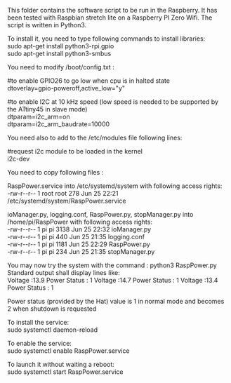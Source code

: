 This folder contains the software script to be run in the Raspberry. It has been tested with Raspbian stretch lite on a Raspberry PI Zero Wifi. 
The script is written in Python3.

To install it, you need to type following commands to install libraries:<br/>
sudo apt-get install python3-rpi.gpio<br/>
sudo apt-get install python3-smbus<br/>

You need to modify /boot/config.txt :<br/>

#to enable GPIO26 to go low when cpu is in halted state<br/>
dtoverlay=gpio-poweroff,active_low="y" <br/>

#to enable I2C at 10 kHz speed (low speed is needed to be supported by the ATtiny45 in slave mode)<br/>
dtparam=i2c_arm=on<br/>
dtparam=i2c_arm_baudrate=10000<br/>

You need also to add to the /etc/modules file following lines:<br/>

#request i2c module to be loaded in the kernel<br/>
i2c-dev<br/>

You need to copy following files :

RaspPower.service into /etc/systemd/system with following access rights:<br/>
-rw-r--r-- 1 root root 278 Jun 25 22:21 /etc/systemd/system/RaspPower.service

ioManager.py, logging.conf, RaspPower.py, stopManager.py into /home/pi/RaspPower with following access rights:<br/>
-rw-r--r-- 1 pi pi    3138 Jun 25 22:32 ioManager.py<br/>
-rw-r--r-- 1 pi pi     440 Jun 25 21:35 logging.conf<br/>
-rw-r--r-- 1 pi pi    1181 Jun 25 22:29 RaspPower.py<br/>
-rw-r--r-- 1 pi pi     234 Jun 25 21:35 stopManager.py<br/>

You may now try the system with the command : python3 RaspPower.py<br>
Standard output shall display lines like:<br/>
Voltage :13.9 Power Status : 1
Voltage :14.7 Power Status : 1
Voltage :13.4 Power Status : 1

Power status (provided by the Hat) value is 1 in normal mode and becomes 2 when shutdown is requested

To install the service:<br/>
sudo systemctl daemon-reload

To enable the service:<br/>
sudo systemctl enable RaspPower.service

To launch it without waiting a reboot:<br/>
sudo systemctl start RaspPower.service


